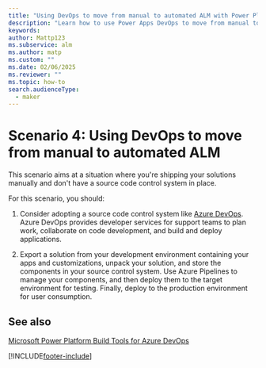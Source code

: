 ```yaml
---
title: "Using DevOps to move from manual to automated ALM with Power Platform"
description: "Learn how to use Power Apps DevOps to move from manual to automated ALM in Power Platform"
keywords: 
author: Mattp123
ms.subservice: alm
ms.author: matp
ms.custom: ""
ms.date: 02/06/2025
ms.reviewer: ""
ms.topic: how-to
search.audienceType: 
  - maker
---
```

# Scenario 4: Using DevOps to move from manual to automated ALM

This scenario aims at a situation where you're shipping your solutions manually and don't have a source code control system in place.

For this scenario, you should:

1. Consider adopting a source code control system like [Azure DevOps](/azure/devops/?view=azure-devops&preserve-view=true). Azure DevOps provides developer services for support teams to plan work, collaborate on code development, and build and deploy applications.

2. Export a solution from your development environment containing your apps and customizations, unpack your solution, and store the components in your source control system. Use Azure Pipelines to manage your components, and then deploy them to the target environment for testing. Finally, deploy to the production environment for user consumption.

## See also

[Microsoft Power Platform Build Tools for Azure DevOps](devops-build-tools.md)

[!INCLUDE[footer-include](../includes/footer-banner.md)]
